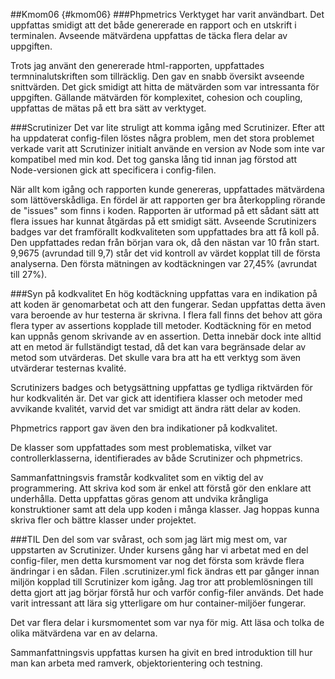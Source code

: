 ##Kmom06 {#kmom06}
###Phpmetrics
Verktyget har varit användbart. Det uppfattas smidigt att det både genererade en rapport och en utskrift i terminalen. Avseende mätvärdena uppfattas de täcka flera delar av uppgiften.

Trots jag använt den genererade html-rapporten, uppfattades termninalutskriften som tillräcklig. Den gav en snabb översikt avseende snittvärden. Det gick smidigt att hitta de mätvärden som var intressanta för uppgiften. Gällande mätvärden för komplexitet, cohesion och coupling, uppfattas de mätas på ett bra sätt av verktyget.

###Scrutinizer
Det var lite struligt att komma igång med Scrutinizer. Efter att ha uppdaterat config-filen löstes några problem, men det stora problemet verkade varit att Scrutinizer initialt använde en version av Node som inte var kompatibel med min kod. Det tog ganska lång tid innan jag förstod att Node-versionen gick att specificera i config-filen.

När allt kom igång och rapporten kunde genereras, uppfattades mätvärdena som lättöverskådliga. En fördel är att rapporten ger bra återkoppling rörande de "issues" som finns i koden. Rapporten är utformad på ett sådant sätt att flera issues har kunnat åtgärdas på ett smidigt sätt. Avseende Scrutinizers badges var det framförallt kodkvaliteten som uppfattades bra att få koll på. Den uppfattades redan från början vara ok, då den nästan var 10 från start. 9,9675 (avrundad till 9,7) står det vid kontroll av värdet kopplat till de första analyserna. Den första mätningen av kodtäckningen var 27,45% (avrundat till 27%).

###Syn på kodkvalitet
En hög kodtäckning uppfattas vara en indikation på att koden är genomarbetat och att den fungerar. Sedan uppfattas detta även vara beroende av hur testerna är skrivna. I flera fall finns det behov att göra flera typer av assertions kopplade till metoder. Kodtäckning för en metod kan uppnås genom skrivande av en assertion. Detta innebär dock inte alltid att en metod är fullständigt testad, då det kan vara begränsade delar av metod som utvärderas. Det skulle vara bra att ha ett verktyg som även utvärderar testernas kvalité.

Scrutinizers badges och betygsättning uppfattas ge tydliga riktvärden för hur kodkvalitén är. Det var gick att identifiera klasser och metoder med avvikande kvalitét, varvid det var smidigt att ändra rätt delar av koden.

Phpmetrics rapport gav även den bra indikationer på kodkvalitet.

De klasser som uppfattades som mest problematiska, vilket var controllerklasserna, identifierades av både Scrutinizer och phpmetrics.

Sammanfattningsvis framstår kodkvalitet som en viktig del av programmering. Att skriva kod som är enkel att förstå gör den enklare att underhålla. Detta uppfattas göras genom att undvika krångliga konstruktioner samt att dela upp koden i många klasser. Jag hoppas kunna skriva fler och bättre klasser under projektet.

###TIL
Den del som var svårast, och som jag lärt mig mest om, var uppstarten av Scrutinizer. Under kursens gång har vi arbetat med en del config-filer, men detta kursmoment var nog det första som krävde flera ändringar i en sådan. Filen .scrutinizer.yml fick ändras ett par gånger innan miljön kopplad till Scrutinizer kom igång. Jag tror att problemlösningen till detta gjort att jag börjar förstå hur och varför config-filer används. Det hade varit intressant att lära sig ytterligare om hur container-miljöer fungerar.

Det var flera delar i kursmomentet som var nya för mig. Att läsa och tolka de olika mätvärdena var en av delarna.

Sammanfattningsvis uppfattas kursen ha givit en bred introduktion till hur man kan arbeta med ramverk, objektorientering och testning.
